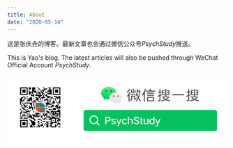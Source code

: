 ```yaml
---
title: About
date: "2020-05-14"
---
```


这是张庆垚的博客。最新文章也会通过微信公众号*PsychStudy*推送。

This is Yao's blog. The latest articles will also be pushed through WeChat Official Account *PsychStudy*.

![PsychStudy](PsychStudy1.png)
